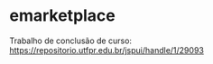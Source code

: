 # emarketplace
Trabalho de conclusão de curso: https://repositorio.utfpr.edu.br/jspui/handle/1/29093
